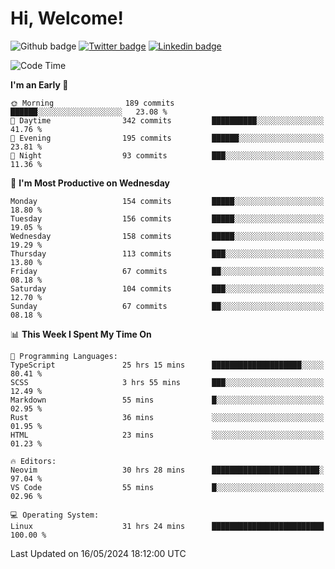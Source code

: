   # Hi, Welcome!
  ![Github badge](https://img.shields.io/github/followers/kraken-afk.svg?style=social&label=Follow&maxAge=2592000)
  [![Twitter badge](https://img.shields.io/badge/-Twitter-00acee?style=flat-square&logo=Twitter&logoColor=white)](https://twitter.com/trshppl)
  [![Linkedin badge](https://img.shields.io/badge/LinkedIn-0077B5?style=flat-square&logo=linkedin&logoColor=white)](https://www.linkedin.com/in/noveanrer)
<!--START_SECTION:waka-->
![Code Time](http://img.shields.io/badge/Code%20Time-218%20hrs%2051%20mins-blue)

**I'm an Early 🐤** 

```text
🌞 Morning                189 commits         ██████░░░░░░░░░░░░░░░░░░░   23.08 % 
🌆 Daytime                342 commits         ██████████░░░░░░░░░░░░░░░   41.76 % 
🌃 Evening                195 commits         ██████░░░░░░░░░░░░░░░░░░░   23.81 % 
🌙 Night                  93 commits          ███░░░░░░░░░░░░░░░░░░░░░░   11.36 % 
```
📅 **I'm Most Productive on Wednesday** 

```text
Monday                   154 commits         █████░░░░░░░░░░░░░░░░░░░░   18.80 % 
Tuesday                  156 commits         █████░░░░░░░░░░░░░░░░░░░░   19.05 % 
Wednesday                158 commits         █████░░░░░░░░░░░░░░░░░░░░   19.29 % 
Thursday                 113 commits         ███░░░░░░░░░░░░░░░░░░░░░░   13.80 % 
Friday                   67 commits          ██░░░░░░░░░░░░░░░░░░░░░░░   08.18 % 
Saturday                 104 commits         ███░░░░░░░░░░░░░░░░░░░░░░   12.70 % 
Sunday                   67 commits          ██░░░░░░░░░░░░░░░░░░░░░░░   08.18 % 
```


📊 **This Week I Spent My Time On** 

```text
💬 Programming Languages: 
TypeScript               25 hrs 15 mins      ████████████████████░░░░░   80.41 % 
SCSS                     3 hrs 55 mins       ███░░░░░░░░░░░░░░░░░░░░░░   12.49 % 
Markdown                 55 mins             █░░░░░░░░░░░░░░░░░░░░░░░░   02.95 % 
Rust                     36 mins             ░░░░░░░░░░░░░░░░░░░░░░░░░   01.95 % 
HTML                     23 mins             ░░░░░░░░░░░░░░░░░░░░░░░░░   01.23 % 

🔥 Editors: 
Neovim                   30 hrs 28 mins      ████████████████████████░   97.04 % 
VS Code                  55 mins             █░░░░░░░░░░░░░░░░░░░░░░░░   02.96 % 

💻 Operating System: 
Linux                    31 hrs 24 mins      █████████████████████████   100.00 % 
```


 Last Updated on 16/05/2024 18:12:00 UTC
<!--END_SECTION:waka-->
